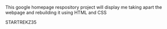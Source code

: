 This google homepage respository project will display me taking apart the webpage and rebuilding it using HTML and CSS





STARTREKZ35
